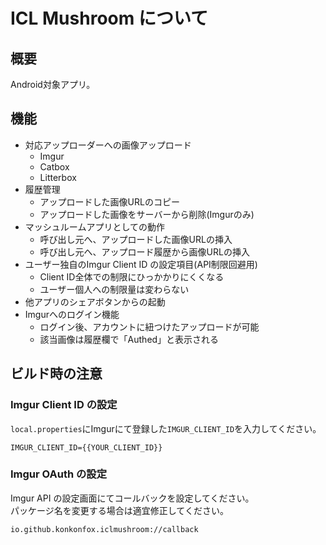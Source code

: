 # ICL Mushroom について

## 概要

Android対象アプリ。

## 機能

- 対応アップローダーへの画像アップロード
    - Imgur
    - Catbox
    - Litterbox
- 履歴管理
    - アップロードした画像URLのコピー
    - アップロードした画像をサーバーから削除(Imgurのみ)
- マッシュルームアプリとしての動作
    - 呼び出し元へ、アップロードした画像URLの挿入
    - 呼び出し元へ、アップロード履歴から画像URLの挿入
- ユーザー独自のImgur Client ID の設定項目(API制限回避用)
    - Client ID全体での制限にひっかかりにくくなる
    - ユーザー個人への制限量は変わらない
- 他アプリのシェアボタンからの起動
- Imgurへのログイン機能
    - ログイン後、アカウントに紐つけたアップロードが可能
    - 該当画像は履歴欄で「Authed」と表示される

## ビルド時の注意

### Imgur Client ID の設定

`local.properties`にImgurにて登録した`IMGUR_CLIENT_ID`を入力してください。

```local.properties
IMGUR_CLIENT_ID={{YOUR_CLIENT_ID}}
```

### Imgur OAuth の設定

Imgur API の設定画面にてコールバックを設定してください。  
パッケージ名を変更する場合は適宜修正してください。

```
io.github.konkonfox.iclmushroom://callback
```











